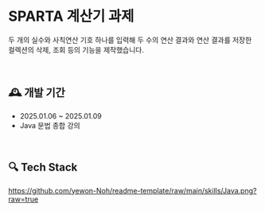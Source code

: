 # SPARTA 계산기 과제
두 개의 실수와 사칙연산 기호 하나를 입력해 두 수의 연산 결과와 연산 결과를 저장한 컬렉션의 삭제, 조회 등의 기능을 제작했습니다.

<br>

## 🕰 개발 기간
- 2025.01.06 ~ 2025.01.09
- Java 문법 종합 강의

<br>

## 🔍 Tech Stack
https://github.com/yewon-Noh/readme-template/raw/main/skills/Java.png?raw=true
